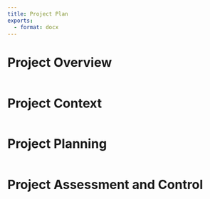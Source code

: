 ```yaml
---
title: Project Plan
exports:
  - format: docx
---
```

# Project Overview

```{include} overview.md
```

# Project Context

```{include} context.md
```

# Project Planning

```{include} planning.md
```

# Project Assessment and Control

```{include} change_control.md
```
